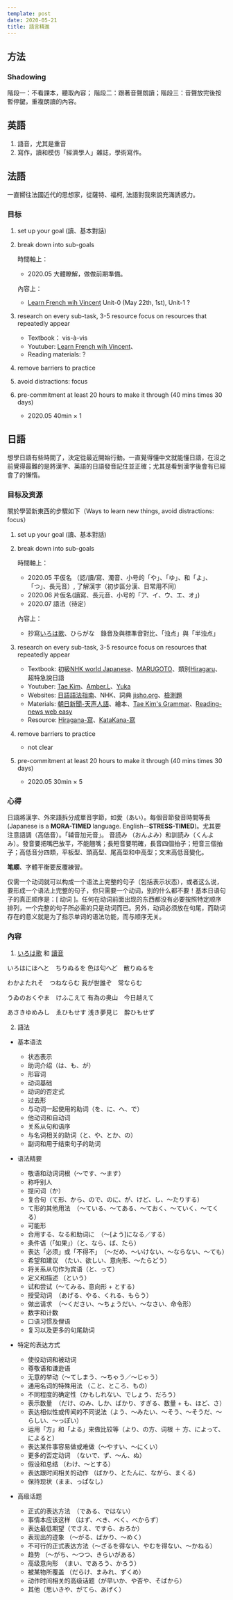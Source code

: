 ```yaml
---
template: post
date: 2020-05-21
title: 語言精進
---
```


## 方法

### Shadowing 
階段一：不看課本，聽取內容； 階段二：跟著音聲朗讀；階段三：音聲放完後按暫停鍵，重複朗讀的內容。

## 英語

1. 語音，尤其是重音
2. 寫作，讀和模仿「經濟學人」雜誌，學術寫作。

## 法語

一直嚮往法國近代的思想家，從薩特、福柯, 法語對我來說充滿誘惑力。

### 目标

1. set up your goal (讀、基本對話)

2. break down into sub-goals

    時間軸上：
    - 2020.05 大體瞭解，做做前期準備。

    內容上：
    - [Learn French wih Vincent](https://www.youtube.com/channel/UCEf0-WZoqYFzLZtx43KPvag) Unit-0 (May 22th, 1st), Unit-1 ?

3. research on every sub-task, 3-5 resource focus on resources that repeatedly appear
    - Textbook： vis-à-vis
    - Youtuber: [Learn French wih Vincent](https://www.youtube.com/channel/UCEf0-WZoqYFzLZtx43KPvag)、
    - Reading materials: ?

4. remove barriers to practice

5. avoid distractions: focus

6. pre-commitment at least 20 hours to make it through (40 mins times 30 days)
    - 2020.05 40min $\times$ 1

## 日語

想學日語有些時間了，決定從最近開始行動。一直覺得懂中文就能懂日語，在沒之前覺得最難的是將漢字、英語的日語發音記住並正確；尤其是看到漢字後會有已經會了的懶惰。


### 目标及资源
關於學習新東西的步驟如下（Ways to learn new things, avoid distractions: focus）

1. set up your goal (讀、基本對話)

2. break down into sub-goals

    時間軸上：
    - 2020.05 平仮名 （認/讀/寫、濁音、小号的「や」、「ゆ」、和「よ」、「つ」、長元音）, 了解漢字（初步區分漢、日常用不同）
    - 2020.06 片仮名(讀寫、長元音、小号的「ア、イ、ウ、エ、オ」)
    - 2020.07 語法（待定）

    內容上：
    - 抄寫[いろは歌](https://ja.wikipedia.org/wiki/%E3%81%84%E3%82%8D%E3%81%AF%E6%AD%8C)、ひらがな　錄音及與標準音對比、「浊点」與「半浊点」

3. research on every sub-task, 3-5 resource focus on resources that repeatedly appear
    - Textbook: 初級[NHK world Japanese](https://www3.nhk.or.jp/nhkworld/zh/learnjapanese/)、[MARUGOTO](https://marugotoweb.jp/ja/index.php)、類別[Hiragaru](https://hirogaru-nihongo.jp)、超特急說日語
    - Youtuber: [Tae Kim](https://www.youtube.com/user/taekimjapanese)、[Amber.L](https://www.youtube.com/user/yasushijuly)、[Yuka](https://www.youtube.com/channel/UC-E_8kLFq7ApatmXnyNORLA/featured)
    - Websites: [日語語法指南](http://res.wokanxing.info/jpgramma/index.html)、NHK、詞典 [jisho.org](https://jisho.org/)、[檢測題](https://nihongo-e-na.com/jpn/site/id538.html)
    - Materials: [朝日新聞-天声人語](https://www.asahi.com/rensai/list.html?id=61&iref=pc_rensai_article_breadcrumb_61)、繪本、[Tae Kim's Grammar](http://www.guidetojapanese.org/grammar_guide.pdf)、[Reading-news web easy](https://www3.nhk.or.jp/news/easy/)
    - Resource: [Hiragana-寫](http://www.guidetojapanese.org/pdf/hiragana_trace_sheet.pdf)、[KataKana-寫](http://www.guidetojapanese.org/pdf/katakana_trace_sheet.pdf)

4. remove barriers to practice
    - not clear

5. pre-commitment at least 20 hours to make it through (40 mins times 30 days)
    - 2020.05 30min $\times$ 5


### 心得

日語將漢字、外來語拆分成單音字節，如愛（あい）。每個音節發音時間等長(Japanese is a **MORA-TIMED** language. English--**STRESS-TIMED**)。尤其要注意語調（高低音）。「辅音加元音」。
音読み （おんよみ）和訓読み（くんよみ）。發音要把嘴巴放平，不能翹嘴；長短音要明確，長音四個拍子；短音三個拍子；高低音分四類，平板型、頭高型、尾高型和中高型；文末高低音變化。

**笔顺**、字體平衡要反覆練習。

仅需一个动词就可以构成一个语法上完整的句子（包括表示状态），或者这么说，要形成一个语法上完整的句子，你只需要一个动词，别的什么都不要！基本日语句子的真正顺序是：[ 动词 ]。任何在动词前面出现的东西都没有必要按照特定顺序排列，一个完整的句子所必需的只是动词而已。另外，动词必须放在句尾，而助词存在的意义就是为了指示单词的语法功能，而与顺序无关。

### 內容

1. [いろは歌](https://ja.wikipedia.org/wiki/%E3%81%84%E3%82%8D%E3%81%AF%E6%AD%8C) 和 [讀音](https://www.youtube.com/watch?v=bL4ACci1r3g)

いろはにほへと　ちりぬるを 色は匂へど　散りぬるを

わかよたれそ　つねならむ 我が世誰ぞ　常ならむ

うゐのおくやま　けふこえて 有為の奥山　今日越えて

あさきゆめみし　ゑひもせす 浅き夢見じ　酔ひもせず



2. 語法

- 基本语法
    * 状态表示
    * 助词介绍（は、も、が）
    * 形容词
    * 动词基础
    * 动词的否定式
    * 过去形
    * 与动词一起使用的助词（を、に、へ、で）
    * 他动词和自动词
    * 关系从句和语序
    * 与名词相关的助词（と、や、とか、の）
    * 副词和用于结束句子的助词

- 语法精要
    * 敬语和动词词根（～です、～ます）
    * 称呼别人
    * 提问词（か）
    * 复合句（て形、から、ので、のに、が、けど、し、～たりする）
    * て形的其他用法　（～ている、～てある、～ておく、～ていく、～てくる）
    * 可能形
    * 合用する、なる和助词に　（～[よう]になる／する）
    * 条件语（「如果」）（と、なら、ば、たら）
    * 表达「必须」或「不得不」　（～だめ、～いけない、～ならない、～ても）
    * 希望和建议　（たい、欲しい、意向形、～たらどう）
    * 将关系从句作为宾语（と、って）
    * 定义和描述 （という）
    * 试和尝试（～てみる、意向形 + とする）
    * 授受动词　（あげる、やる、くれる、もらう）
    * 做出请求　（～ください、～ちょうだい、～なさい、命令形）
    * 数字和计数
    * 口语习惯及俚语
    * 复习以及更多的句尾助词

- 特定的表达方式
    * 使役动词和被动词
    * 尊敬语和谦逊语
    * 无意的举动（～てしまう、～ちゃう／～じゃう）
    * 通用名词的特殊用法 （こと、ところ、もの）
    * 不同程度的确定性（かもしれない、でしょう、だろう）
    * 表示数量　（だけ、のみ、しか、ばかり、すぎる、数量 + も、ほど、さ）
    * 表达相似性或传闻的不同说法（よう、～みたい、～そう、～そうだ、～らしい、～っぽい）
    * 运用「方」和「よる」来做比较等（より、の方、词根 ＋ 方、によって、によると）
    * 表达某件事容易做或难做（～やすい、～にくい）
    * 更多的否定动词　（ないで、ず、～ん、ぬ）
    * 假设和总结 （わけ、～とする）
    * 表达跟时间相关的动作 （ばかり、とたんに、ながら、まくる）
    * 保持现状（まま、っぱなし）

- 高级话题
    * 正式的表达方法　（である、ではない）
    * 事情本应该这样 （はず、べき、べく、べからず）
    * 表达最低期望（でさえ、ですら、おろか）
    * 表现出的迹象 （～がる、ばかり、～めく）
    * 不可行的正式表达方法（～ざるを得ない、やむを得ない、～かねる）
    * 趋势 （～がち、～つつ、きらいがある）
    * 高级意向形　（まい、であろう、かろう）
    * 被某物所覆盖 （だらけ、まみれ、ずくめ）
    * 动作时间相关的高级话题（が早いか、や否や、そばから）
    * 其他（思いきや、がてら、あげく）